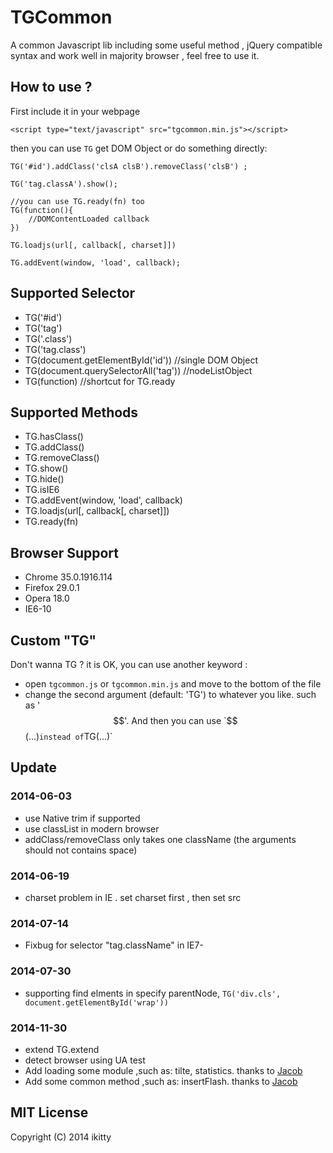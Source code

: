 TGCommon
========

A common Javascript lib including some useful method , jQuery compatible syntax and work well in majority browser , feel free to use it. 

## How to use ?

First include it in your webpage

    <script type="text/javascript" src="tgcommon.min.js"></script>

then you can use `TG` get DOM Object or do something directly:

    TG('#id').addClass('clsA clsB').removeClass('clsB') ;

    TG('tag.classA').show();

    //you can use TG.ready(fn) too
    TG(function(){
        //DOMContentLoaded callback
    })

    TG.loadjs(url[, callback[, charset]])

    TG.addEvent(window, 'load', callback);

## Supported Selector

- TG('#id')
- TG('tag')
- TG('.class')
- TG('tag.class')
- TG(document.getElementById('id')) //single DOM Object
- TG(document.querySelectorAll('tag')) //nodeListObject
- TG(function) //shortcut for TG.ready

## Supported Methods

- TG.hasClass()
- TG.addClass()
- TG.removeClass()
- TG.show()
- TG.hide()
- TG.isIE6
- TG.addEvent(window, 'load', callback)
- TG.loadjs(url[, callback[, charset]])
- TG.ready(fn)

## Browser Support

- Chrome 35.0.1916.114
- Firefox 29.0.1
- Opera 18.0
- IE6-10

## Custom "TG"

Don't wanna TG ? it is OK, you can use another keyword :

- open `tgcommon.js` or `tgcommon.min.js` and move to the bottom of the file
- change the second argument (default: 'TG') to whatever you like. such as '$$'. And then you can use `$$(...)` instead of `TG(...)`

## Update

### 2014-06-03

- use Native trim if supported
- use classList in modern browser
- addClass/removeClass only takes one className (the arguments should not contains space)

### 2014-06-19

- charset problem in IE . set charset first , then set src 

### 2014-07-14

- Fixbug for selector "tag.className" in IE7-

### 2014-07-30

- supporting find elments in specify parentNode, `TG('div.cls', document.getElementById('wrap'))`

### 2014-11-30

- extend TG.extend  
- detect browser using UA test
- Add loading some module ,such as: tilte, statistics. thanks to [Jacob](https://github.com/seektan)
- Add some common method ,such as: insertFlash. thanks to [Jacob](https://github.com/seektan)

## MIT License

Copyright (C) 2014 ikitty
